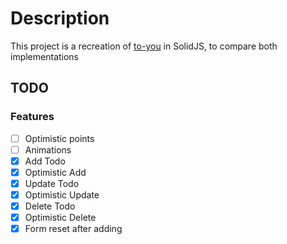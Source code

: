 # Description

This project is a recreation of [to-you](https://github.com/tglide/to-you) in SolidJS, to compare both implementations

## TODO

### Features
- [ ] Optimistic points
- [ ] Animations
- [X] Add Todo
- [X] Optimistic Add
- [X] Update Todo
- [X] Optimistic Update
- [X] Delete Todo
- [X] Optimistic Delete
- [X] Form reset after adding